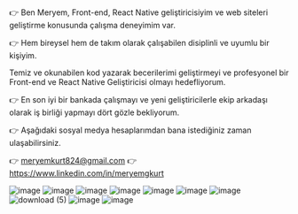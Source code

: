 👉 Ben Meryem, Front-end, React Native geliştiricisiyim ve web siteleri geliştirme konusunda çalışma deneyimim var.

👉 Hem bireysel hem de takım olarak çalışabilen disiplinli ve uyumlu bir kişiyim.

Temiz ve okunabilen kod yazarak becerilerimi geliştirmeyi ve profesyonel bir Front-end ve React Native Geliştiricisi olmayı hedefliyorum.

👉 En son iyi bir bankada çalışmayı ve yeni geliştiricilerle ekip arkadaşı olarak iş birliği yapmayı dört gözle bekliyorum.

👉 Aşağıdaki sosyal medya hesaplarımdan bana istediğiniz zaman ulaşabilirsiniz.

👉 meryemkurt824@gmail.com 👉 https://www.linkedin.com/in/meryemgkurt



![image](https://user-images.githubusercontent.com/120281115/232630082-e3781261-8985-441c-9bae-e23a287d453d.png)
![image](https://user-images.githubusercontent.com/120281115/232630165-c168edc1-9a0a-4bb0-9204-7fa92f9f48f3.png)
![image](https://user-images.githubusercontent.com/120281115/232630241-e42b274c-5edb-4754-83a6-b355ffc99db1.png)
![image](https://user-images.githubusercontent.com/120281115/232628509-98109b1f-84ff-4263-ba28-ae84153a6ae7.png)
![image](https://user-images.githubusercontent.com/120281115/232628596-cdd00483-f82e-4bb4-8fa3-7bff8f965952.png)
![image](https://user-images.githubusercontent.com/120281115/232628781-1206b597-e15b-46d6-babe-d00ca7db45b4.png)
![image](https://user-images.githubusercontent.com/120281115/232630006-7e4ed57d-85b1-4653-af2f-646814b5f57a.png)
![download (5)](https://user-images.githubusercontent.com/120281115/232629124-2d551c77-a0f6-455c-9bc6-094de08f5311.png)
![image](https://user-images.githubusercontent.com/120281115/232633827-fb2b8aa2-fac9-4f5b-8e28-128aa607202d.png)
![image](https://user-images.githubusercontent.com/120281115/232633942-867753d2-2faf-419d-9cfe-464ab91733bd.png)















